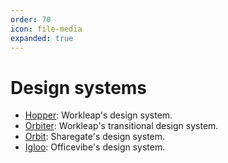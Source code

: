 ```yaml
---
order: 70
icon: file-media
expanded: true
---
```


# Design systems

- [Hopper](./hopper.md): Workleap's design system.
- [Orbiter](./orbiter.md): Workleap's transitional design system.
- [Orbit](./orbit.md): Sharegate's design system.
- [Igloo](./igloo.md): Officevibe's design system.
